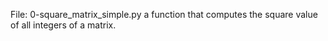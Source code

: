 File: 0-square_matrix_simple.py a function that computes the square value of all integers of a matrix.
